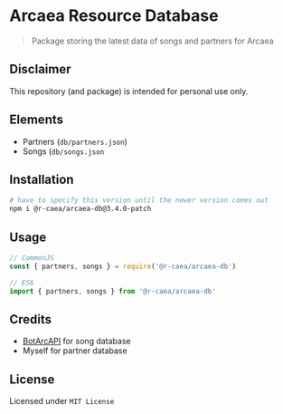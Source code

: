 # Arcaea Resource Database
> Package storing the latest data of songs and partners for Arcaea

## Disclaimer
This repository (and package) is intended for personal use only.

## Elements
- Partners (`db/partners.json`)
- Songs (`db/songs.json`

## Installation
```sh
# have to specify this version until the newer version comes out
npm i @r-caea/arcaea-db@3.4.0-patch 
```

## Usage
```javascript
// CommonJS
const { partners, songs } = require('@r-caea/arcaea-db')

// ES6
import { partners, songs } from '@r-caea/arcaea-db'
```

## Credits
- [BotArcAPI](https://github.com/TheSnowfield/BotArcAPI) for song database
- Myself for partner database

## License
Licensed under `MIT License`
